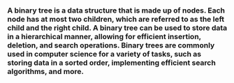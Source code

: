 ### A binary tree is a data structure that is made up of nodes. Each node has at most two children, which are referred to as the left child and the right child. A binary tree can be used to store data in a hierarchical manner, allowing for efficient insertion, deletion, and search operations. Binary trees are commonly used in computer science for a variety of tasks, such as storing data in a sorted order, implementing efficient search algorithms, and more.